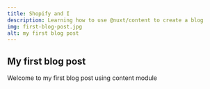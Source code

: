 ```yaml
---
title: Shopify and I
description: Learning how to use @nuxt/content to create a blog
img: first-blog-post.jpg
alt: my first blog post
---
```


## My first blog post

Welcome to my first blog post using content module